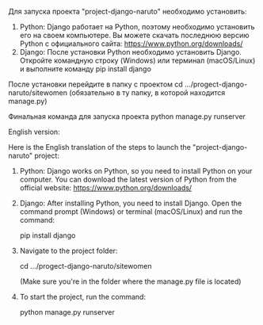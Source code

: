 Для запуска проекта "project-django-naruto" необходимо установить:

1. Python: Django работает на Python, поэтому необходимо установить его на своем компьютере. Вы можете скачать последнюю версию Python с официального сайта: https://www.python.org/downloads/
2. Django: После установки Python необходимо установить Django. Откройте командную строку (Windows) или терминал (macOS/Linux) и выполните команду pip install django

После установки перейдите в папку с проектом cd .../progect-django-naruto/sitewomen (обязательно в ту папку, в которой находится manage.py) 

Финальная команда для запуска проекта python manage.py runserver

English version:

Here is the English translation of the steps to launch the "project-django-naruto" project:

1. Python: Django works on Python, so you need to install Python on your computer. You can download the latest version of Python from the official website: https://www.python.org/downloads/

2. Django: After installing Python, you need to install Django. Open the command prompt (Windows) or terminal (macOS/Linux) and run the command:

   pip install django

3. Navigate to the project folder: 

   cd .../progect-django-naruto/sitewomen

   (Make sure you're in the folder where the manage.py file is located)

4. To start the project, run the command:

   python manage.py runserver



